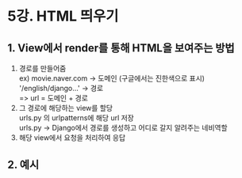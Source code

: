 # 5강. HTML 띄우기

## 1. View에서 render를 통해 HTML을 보여주는 방법  
1. 경로를 만들어줌  
  ex) movie.naver.com -> 도메인 (구글에서는 진한색으로 표시)  
      '/english/django...' -> 경로  
  => url = 도메인 + 경로  
2. 그 경로에 해당하는 view를 할당  
  urls.py 의 urlpatterns에 해당 url 저장  
  urls.py -> Django에서 경로를 생성하고 어디로 갈지 알려주는 네비역할  
3. 해당 view에서 요청을 처리하여 응답  

## 2. 예시  

